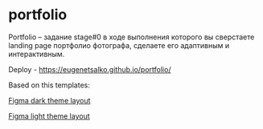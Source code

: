 # portfolio
Portfolio – задание stage#0 в ходе выполнения которого вы сверстаете landing page портфолио фотографа, сделаете его адаптивным и интерактивным.


Deploy - https://eugenetsalko.github.io/portfolio/

Based on this templates:

[Figma dark theme layout](https://www.figma.com/file/1A1SJ7FYyMUiBqhU3WUiBI/Portfolio?node-id=0%3A1)

[Figma light theme layout](https://www.figma.com/file/bpSokvEmZajiWZKs9cpNJi/Portfolio-white-2?node-id=0%3A1)
